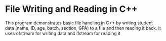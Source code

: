  # File Writing and Reading in C++
 This program demonstrates basic file handling in C++ by writing student data (name, ID, age, batch, section, GPA) to a file and then reading it back. It uses ofstream for 
 writing data and ifstream for reading it
